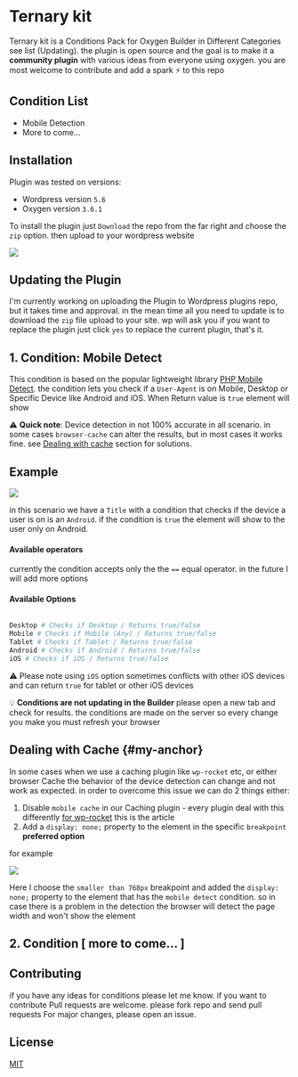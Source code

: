 # Ternary kit

Ternary kit is a Conditions Pack for Oxygen Builder in Different Categories see list (Updating). the plugin is open source and the goal is to make it a **community plugin** with various ideas from everyone using oxygen. you are most welcome to contribute and add a spark ⚡ to this repo   

## Condition List

- Mobile Detection 
- More to come...

## Installation

Plugin was tested on versions:
- Wordpress version `5.6`
- Oxygen version `3.6.1`

To install the plugin just `Download` the repo from the far right and choose the `zip` option. then upload to your wordpress website

![](https://i.imgur.com/rraBFV7.png)

## Updating the Plugin
I'm currently working on uploading the Plugin to Wordpress plugins repo, but it takes time and approval.
in the mean time all you need to update is to download the `zip` file upload to your site. wp will ask you if you want to replace the plugin just click `yes` to replace the current plugin, that's it.  

## 1. Condition: Mobile Detect

This condition is based on the popular lightweight library [PHP Mobile Detect](http://mobiledetect.net/). the condition lets you check if a `User-Agent` is on Mobile, Desktop or Specific Device like Android and iOS. When Return value is `true` element will show

⚠️ **Quick note**: Device detection in not 100% accurate in all scenario. in some cases `browser-cache` can alter the results, but in most cases it works fine. see [Dealing with cache](#my-anchor) section for solutions.

## Example
![](https://i.imgur.com/O4i2BrP.png)

in this scenario we have a `Title` with a condition that checks if the device a user is on is an `Android`. if the condition is `true` the element will show to the user only on Android.

#### Available operators 

currently the condition accepts only the the `==` equal operator. in the future I will add more options

#### Available Options

```php

Desktop # Checks if Desktop / Returns true/false 
Mobile # Checks if Mobile (Any) / Returns true/false
Tablet # Checks if Tablet / Returns true/false
Android # Checks if Android / Returns true/false
iOS # Checks if iOS / Returns true/false

```

⚠️ Please note using `iOS` option sometimes conflicts with other iOS devices and can return `true` for tablet or other iOS devices

💡 **Conditions are not updating in the Builder** please open a new tab and check for results. the conditions are made on the server so every change you make you must refresh your browser 

## Dealing with Cache {#my-anchor}
 In some cases when we use a caching plugin like `wp-rocket` etc, or either browser Cache the behavior of the device detection can change and not work as expected. in order to overcome this issue we can do 2 things either:

 1. Disable `mobile cache` in our Caching plugin - every plugin deal with this differently [for wp-rocket](https://docs.wp-rocket.me/article/708-mobile-caching) this is the article
 2. Add a `display: none;` property to the element in the specific `breakpoint`  **preferred option** 

 for example

 ![](https://i.imgur.com/kelHgTU.png)  

Here I choose the `smaller than 768px` breakpoint and added the `display: none;` property to the element that has the `mobile detect` condition. so in case there is a problem in the detection the browser will detect the page width and won't show the element   


## 2. Condition [ more to come... ]

## Contributing
if you have any ideas for conditions please let me know.
if you want to contribute Pull requests are welcome. please fork repo and send pull requests
For major changes, please open an issue.

## License
[MIT](https://choosealicense.com/licenses/mit/)
